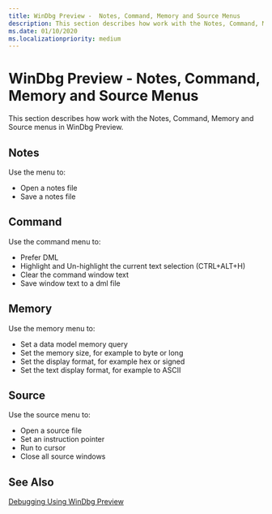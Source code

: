 ```yaml
---
title: WinDbg Preview -  Notes, Command, Memory and Source Menus
description: This section describes how work with the Notes, Command, Memory and Source menus.
ms.date: 01/10/2020
ms.localizationpriority: medium
---
```


# WinDbg Preview - Notes, Command, Memory and Source Menus

This section describes how work with the Notes, Command, Memory and Source menus in WinDbg Preview.

## Notes

Use the menu to:

- Open a notes file
- Save a notes file

## Command

Use the command menu to:

- Prefer DML
- Highlight and Un-highlight the current text selection (CTRL+ALT+H)
- Clear the command window text
- Save window text to a dml file

## Memory

Use the memory menu  to:

- Set a data model memory query
- Set the memory size, for example to byte or long
- Set the display format, for example hex or signed
- Set the text display format, for example to ASCII

## Source

Use the source menu to:

- Open a source file
- Set an instruction pointer
- Run to cursor
- Close all source windows

## See Also

[Debugging Using WinDbg Preview](debugging-using-windbg-preview.md)
